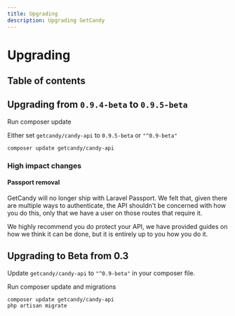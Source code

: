 ```yaml
---
title: Upgrading
description: Upgrading GetCandy
---
```


# Upgrading

## Table of contents

## Upgrading from `0.9.4-beta` to `0.9.5-beta`

Run composer update

Either set `getcandy/candy-api` to `0.9.5-beta` or `"^0.9-beta"`

```
composer update getcandy/candy-api
```

### High impact changes

#### Passport removal

GetCandy will no longer ship with Laravel Passport. We felt that, given there are multiple ways to authenticate, the API shouldn't be concerned with how you do this, only that we have a user on those routes that require it.

We highly recommend you do protect your API, we have provided guides on how we think it can be done, but it is entirely up to you how you do it.

## Upgrading to Beta from 0.3

Update `getcandy/candy-api` to `"^0.9-beta"` in your composer file.


Run composer update and migrations
```
composer update getcandy/candy-api
php artisan migrate
```
